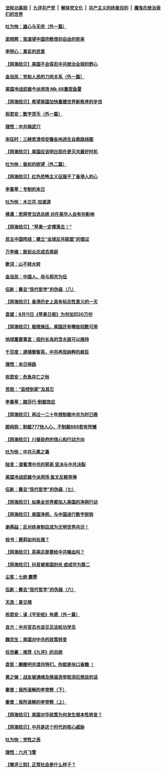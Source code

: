 ####  [法轮功真相](../../../../basic/blob/master/README.md?t=08180932) &nbsp;|&nbsp; [九评共产党](../../../../9ping.md/blob/master/README.md?t=08180932) &nbsp;|&nbsp; [解体党文化](../../../../jtdwh.md/blob/master/README.md?t=08180932)  &nbsp;|&nbsp; [共产主义的终极目的](../../../../gczydzjmd.md/blob/master/README.md?t=08180932) &nbsp;|&nbsp; [魔鬼在统治我们的世界](../../../../mgztzwmdsj.md/blob/master/README.md?t=08180932) 

#### [吐为快：雄心与无奈（外一篇）](../pages/nsc993/n12338132.md?t=08180932) 

#### [梁晓辉：我渴望中国宗教信仰自由的到来](../pages/nsc993/n12336657.md?t=08180932) 

#### [李明心：真实的民意](../pages/nsc993/n12336089.md?t=08180932) 

#### [【网海拾贝】美国不会容忍中共统治全球的野心](../pages/nsc993/n12336063.md?t=08180932) 

#### [金浴凤：党和人民的刀肉关系（外一篇）](../pages/nsc993/n12335834.md?t=08180932) 

#### [美国冷战武器今派用场 Mk 48重型鱼雷](../pages/nsc993/n12335354.md?t=08180932) 

#### [【网海拾贝】希望美国加快重建世界新秩序的步伐](../pages/nsc993/n12334224.md?t=08180932) 

#### [祝君安：数字货币（外一篇）](../pages/nsc993/n12334186.md?t=08180932) 

#### [理悟：中共祸武穴](../pages/nsc993/n12333962.md?t=08180932) 

#### [宋征时：三峡若溃坝安徽各地逃生自救路线图](../pages/nsc993/n12332450.md?t=08180932) 

#### [【网海拾贝】美国应该明白现在是灭共最好时机](../pages/nsc993/n12332313.md?t=08180932) 

#### [吐为快：极权的欲望（外二篇）](../pages/nsc993/n12332089.md?t=08180932) 

#### [【网海拾贝】红色恐怖主义征服不了香港人的心](../pages/nsc993/n12329296.md?t=08180932) 

#### [李春草：专制的末日](../pages/nsc993/n12329079.md?t=08180932) 

#### [吐为快：木兰花‧加速道](../pages/nsc993/n12327366.md?t=08180932) 

#### [拂潇：若拜登当选总统 对在美华人会有何影响](../pages/nsc993/n12295996.md?t=08180932) 

#### [【网海拾贝】“苹果一定撑落去！”](../pages/nsc993/n12326784.md?t=08180932) 

#### [民主中国阵线：建立“全球反共联盟”的倡议](../pages/nsc993/n12324177.md?t=08180932) 

#### [万李缘：致前众志成员周庭](../pages/nsc993/n12324635.md?t=08180932) 

#### [歌词：山不转水转](../pages/nsc993/n12324599.md?t=08180932) 

#### [金浴凤：中国人，毋与邪共为伍](../pages/nsc993/n12324257.md?t=08180932) 

#### [伍新：撕去“现代哲学”的伪装（八）](../pages/nsc993/n12324188.md?t=08180932) 

#### [【网海拾贝】香港历史上具有标志性意义的一天](../pages/nsc993/n12324021.md?t=08180932) 

#### [袁斌：8月11日《苹果日报》为何加印20万份](../pages/nsc993/n12323955.md?t=08180932) 

#### [【网海拾贝】极限施压，美国还有哪些招数可用](../pages/nsc993/n12322512.md?t=08180932) 

#### [地球重要事宜：纽约长岛的含水层可以维持](../pages/nsc993/n12321844.md?t=08180932) 

#### [千百度：逮捕黎智英，中共再现纳粹的疯狂](../pages/nsc993/n12321777.md?t=08180932) 

#### [理悟：末日择路](../pages/nsc993/n12320812.md?t=08180932) 

#### [祝君安：危急存亡之秋](../pages/nsc993/n12320795.md?t=08180932) 

#### [苦胆：“监控到家”及其它](../pages/nsc993/n12320751.md?t=08180932) 

#### [李春草：踏莎行·制裁效应](../pages/nsc993/n12318290.md?t=08180932) 

#### [【网海拾贝】再过一二十年想制裁中共为时已晚](../pages/nsc993/n12318195.md?t=08180932) 

#### [颜纯钩：制裁777快人心，不制裁689若有所憾](../pages/nsc993/n12316912.md?t=08180932) 

#### [【网海拾贝】川普政府的信心和行动方向](../pages/nsc993/n12316673.md?t=08180932) 

#### [吐为快：中共元素之毒](../pages/nsc993/n12316547.md?t=08180932) 

#### [陆言：请看清中共的邪恶 坚决与中共决裂](../pages/nsc993/n12315784.md?t=08180932) 

#### [美国冷战武器今派用场 鱼叉反舰导弹](../pages/nsc993/n12316258.md?t=08180932) 

#### [伍新：撕去“现代哲学”的伪装（七）](../pages/nsc993/n12315846.md?t=08180932) 

#### [【网海拾贝】如果全世界都加入美国的净网行动](../pages/nsc993/n12315588.md?t=08180932) 

#### [【网海拾贝】美国净网，与中国进行数字脱钩](../pages/nsc993/n12312813.md?t=08180932) 

#### [谢燕益：反对终身制应成为文明世界共识！](../pages/nsc993/n12310465.md?t=08180932) 

#### [投书：蔡莉如何处理？](../pages/nsc993/n12310224.md?t=08180932) 

#### [【网海拾贝】英美这是要给中共输血吗？](../pages/nsc993/n12307646.md?t=08180932) 

#### [【网海拾贝】抖音被美国封杀 或成华为第二](../pages/nsc993/n12305277.md?t=08180932) 

#### [尘客：七绝 霹雳](../pages/nsc993/n12304053.md?t=08180932) 

#### [伍新：撕去“现代哲学”的伪装（六）](../pages/nsc993/n12303243.md?t=08180932) 

#### [天逸：喜见晴](../pages/nsc993/n12303226.md?t=08180932) 

#### [祝君安：读《平安经》有感（外一篇）](../pages/nsc993/n12303170.md?t=08180932) 

#### [良方：中共官员也该见见法轮功学员](../pages/nsc993/n12302985.md?t=08180932) 

#### [魏京生：美国对中共的政策转变](../pages/nsc993/n12302929.md?t=08180932) 

#### [任世豪：推荐《九评》的总统](../pages/nsc993/n12302838.md?t=08180932) 

#### [袁哲：醒醒吧共谍共特们，你就是块口香糖 ！](../pages/nsc993/n12302678.md?t=08180932) 

#### [黄之锋：战友被通缉及换届选举取消后想说的话](../pages/nsc993/n12302681.md?t=08180932) 

#### [秦晋：我所读解的李登辉（下）](../pages/nsc993/n12302171.md?t=08180932) 

#### [秦晋：我所读解的李登辉（上）](../pages/nsc993/n12301979.md?t=08180932) 

#### [【网海拾贝】美国对华政策为何发生根本性转变？](../pages/nsc993/n12302091.md?t=08180932) 

#### [【网海拾贝】中共是这个时代的核心威胁](../pages/nsc993/n12300541.md?t=08180932) 

#### [吐为快：党性之恶](../pages/nsc993/n12300263.md?t=08180932) 

#### [理悟：六月飞雪](../pages/nsc993/n12300243.md?t=08180932) 

#### [【微评三则】正常社会是什么样子？](../pages/nsc993/n12300228.md?t=08180932) 

